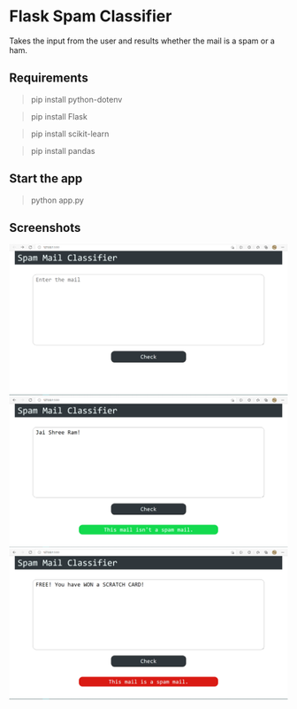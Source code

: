 # Flask Spam Classifier

Takes the input from the user and results whether the mail is a spam or a ham.

## Requirements

> pip install python-dotenv

> pip install Flask

> pip install scikit-learn

> pip install pandas

## Start the app

> python app.py

## Screenshots

![Home](static/screenshots/home.png)
![Ham](static/screenshots/ham.png)
![Spam](static/screenshots/spam.png)
